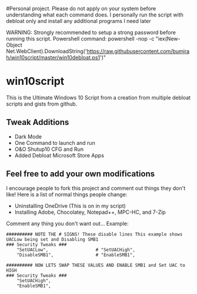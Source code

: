 #Personal project. Please do not apply on your system before understanding what each command does.
I personally run the script with debloat only and install any additional programs I need later

WARNING: Strongly recommended to setup a strong password before running this script.
Powershell command: powershell -nop -c "iex(New-Object Net.WebClient).DownloadString('https://raw.githubusercontent.com/bumjrah/win10script/master/win10debloat.ps1')"


# win10script
This is the Ultimate Windows 10 Script from a creation from multiple debloat scripts and gists from github. 

## Tweak Additions

- Dark Mode
- One Command to launch and run
- O&O Shutup10 CFG and Run
- Added Debloat Microsoft Store Apps

## Feel free to add your own modifications
I encourage people to fork this project and comment out things they don't like! Here is a list of normal things people change:
- Uninstalling OneDrive (This is on in my script)
- Installing Adobe, Chocolatey, Notepad++, MPC-HC, and 7-Zip



Comment any thing you don't want out... Example:

```
########## NOTE THE # SIGNS! These disable lines This example shows UACLow being set and Disabling SMB1
### Security Tweaks ###
	"SetUACLow",                  # "SetUACHigh",
	"DisableSMB1",                # "EnableSMB1",

########## NOW LETS SWAP THESE VALUES AND ENABLE SMB1 and Set UAC to HIGH
### Security Tweaks ###
	"SetUACHigh",
	"EnableSMB1",
```
